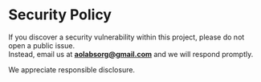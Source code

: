 # Security Policy

If you discover a security vulnerability within this project, please do not open a public issue.  
Instead, email us at **aolabsorg@gmail.com** and we will respond promptly.

We appreciate responsible disclosure.